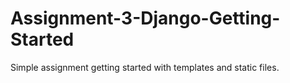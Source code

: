 # Assignment-3-Django-Getting-Started
Simple assignment getting started with templates and static files. 
